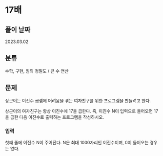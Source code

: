 # 17배

## 풀이 날짜
2023.03.02

## 분류
수학, 구현, 임의 정밀도 / 큰 수 연산

## 문제
상근이는 이진수 곱셈에 어려움을 겪는 여자친구를 위한 프로그램을 만들려고 한다.

상근이의 여자친구는 항상 이진수에 17을 곱한다. 즉, 이진수 N이 입력으로 들어오면 17을 곱한 다음 이진수로 출력하는 프로그램을 작성하시오.

### 입력
첫째 줄에 이진수 N이 주어진다. N은 최대 1000자리인 이진수이며, 0이 들어오는 경우는 없다.